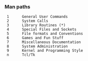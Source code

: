 ### Man paths

     1      General User Commands
     2      System Calls
     3      Library Routines (*)
     4      Special Files and Sockets
     5      File formats and Conventions
     6      Games and Fun Stuff
     7      Miscellaneous Documentation
     8      System Administration
     9      Kernel and Programming Style
     n      Tcl/Tk
